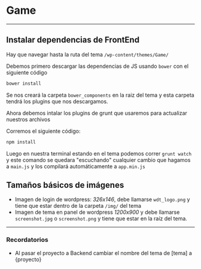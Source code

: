 # Game

***
## Instalar dependencias de FrontEnd

Hay que navegar hasta la ruta del tema `/wp-content/themes/Game/`

Debemos primero descargar las dependencias de JS usando `bower` con el siguiente código

```bash
bower install
```

Se nos creará la carpeta `bower_components` en la raiz del tema y esta carpeta tendrá los plugins que nos descargamos.

Ahora debemos intalar los plugins de grunt que usaremos para actualizar nuestros archivos

Corremos el siguiente código:

```bash
npm install
```

Luego en nuestra terminal estando en el tema podemos correr `grunt watch` y este comando se quedara "escuchando" cualquier cambio que hagamos a `main.js` y los compilará automáticamente a `app.min.js`


## Tamaños básicos de imágenes
* Imagen de login de wordpress: *326x146*, debe llamarse `wdt_logo.png` y tiene que estar dentro de la carpeta `/img/` del tema
* Imagen de tema en panel de wordpress *1200x900* y debe llamarse `screenshot.jpg` o `screenshot.png` y tiene que estar en la raíz del tema.

***
### Recordatorios
* Al pasar el proyecto a Backend cambiar el nombre del tema de [tema] a {proyecto}